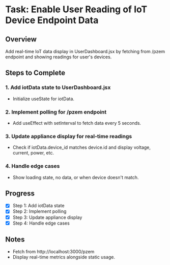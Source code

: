 # Task: Enable User Reading of IoT Device Endpoint Data

## Overview
Add real-time IoT data display in UserDashboard.jsx by fetching from /pzem endpoint and showing readings for user's devices.

## Steps to Complete

### 1. Add iotData state to UserDashboard.jsx
   - Initialize useState for iotData.

### 2. Implement polling for /pzem endpoint
   - Add useEffect with setInterval to fetch data every 5 seconds.

### 3. Update appliance display for real-time readings
   - Check if iotData.device_id matches device.id and display voltage, current, power, etc.

### 4. Handle edge cases
   - Show loading state, no data, or when device doesn't match.

## Progress
- [x] Step 1: Add iotData state
- [x] Step 2: Implement polling
- [x] Step 3: Update appliance display
- [x] Step 4: Handle edge cases

## Notes
- Fetch from http://localhost:3000/pzem
- Display real-time metrics alongside static usage.
